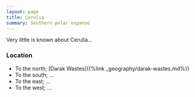 ```yaml
---
layout: page
title: Cerulia
summary: Southern polar expanse
---
```


Very little is known about Cerulia...


### Location

- To the north; [Darak Wastes]({%link _geography/darak-wastes.md%})
- To the south; ...
- To the east; ...
- To the west; ...